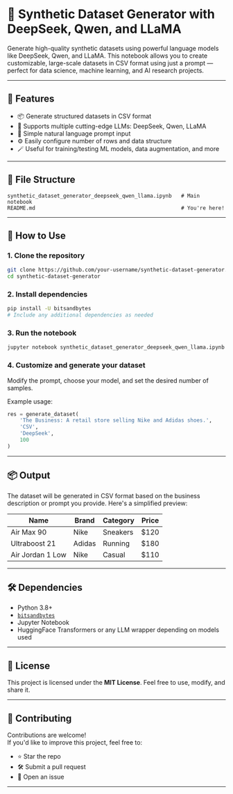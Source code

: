 
# 🧠 Synthetic Dataset Generator with DeepSeek, Qwen, and LLaMA

Generate high-quality synthetic datasets using powerful language models like DeepSeek, Qwen, and LLaMA. This notebook allows you to create customizable, large-scale datasets in CSV format using just a prompt — perfect for data science, machine learning, and AI research projects.

---



## 🚀 Features

- 📦 Generate structured datasets in CSV format  
- 🤖 Supports multiple cutting-edge LLMs: DeepSeek, Qwen, LLaMA  
- 🧠 Simple natural language prompt input  
- ⚙️ Easily configure number of rows and data structure  
- 🪄 Useful for training/testing ML models, data augmentation, and more  

---

## 📁 File Structure

```
synthetic_dataset_generator_deepseek_qwen_llama.ipynb   # Main notebook
README.md                                               # You're here!
```

---

## 🧪 How to Use

### 1. Clone the repository
```bash
git clone https://github.com/your-username/synthetic-dataset-generator.git
cd synthetic-dataset-generator
```

### 2. Install dependencies
```bash
pip install -U bitsandbytes
# Include any additional dependencies as needed
```

### 3. Run the notebook
```bash
jupyter notebook synthetic_dataset_generator_deepseek_qwen_llama.ipynb
```

### 4. Customize and generate your dataset
Modify the prompt, choose your model, and set the desired number of samples.

Example usage:
```python
res = generate_dataset(
    'The Business: A retail store selling Nike and Adidas shoes.',
    'CSV',
    'DeepSeek',
    100
)
```

---

## 📦 Output

The dataset will be generated in CSV format based on the business description or prompt you provide. Here's a simplified preview:

| Name             | Brand   | Category | Price  |
|------------------|---------|----------|--------|
| Air Max 90       | Nike    | Sneakers | $120   |
| Ultraboost 21    | Adidas  | Running  | $180   |
| Air Jordan 1 Low | Nike    | Casual   | $110   |

---

## 🛠 Dependencies

- Python 3.8+  
- [`bitsandbytes`](https://github.com/TimDettmers/bitsandbytes)  
- Jupyter Notebook  
- HuggingFace Transformers or any LLM wrapper depending on models used  

---

## 📄 License

This project is licensed under the **MIT License**. Feel free to use, modify, and share it.

---

## 🤝 Contributing

Contributions are welcome!  
If you'd like to improve this project, feel free to:

- ⭐ Star the repo  
- 🛠️ Submit a pull request  
- 🐛 Open an issue  

---



